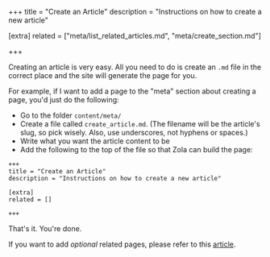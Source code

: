 +++
title = "Create an Article"
description = "Instructions on how to create a new article"

[extra]
related = ["meta/list_related_articles.md", "meta/create_section.md"]

+++

Creating an article is very easy. All you need to do is create an `.md` file in the correct place and the site will generate the page for you.

For example, if I want to add a page to the "meta" section about creating a page, you'd just do the following:

- Go to the folder `content/meta/`
- Create a file called `create_article.md`. (The filename will be the article's slug, so pick wisely. Also, use underscores, not hyphens or spaces.)
- Write what you want the article content to be
- Add the following to the top of the file so that Zola can build the page:

```
+++
title = "Create an Article"
description = "Instructions on how to create a new article"

[extra]
related = []

+++
```

That's it. You're done.

If you want to add *optional* related pages, please refer to this [article](@/meta/list_related_articles.md).